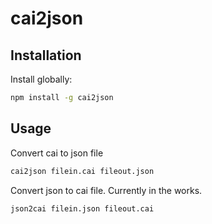 # cai2json

## Installation

Install globally:

```sh
npm install -g cai2json
```

## Usage

Convert cai to json file

```sh
cai2json filein.cai fileout.json
```

Convert json to cai file. Currently in the works. 

```sh
json2cai filein.json fileout.cai
```

